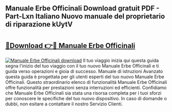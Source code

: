 ## Manuale Erbe Officinali Download gratuit PDF - Part-Lxn Italiano Nuovo manuale del proprietario di riparazione kUytV

# <h2><a href="http://dfaae1o.blite.top/?on=Manuale+Erbe+Officinali">🔗Download 👉🔴 Manuale Erbe Officinali</a></h2>

[![Manuale Erbe Officinali download](https://i.imgur.com/lujVjoI.png)](http://dfaae1o.blite.top/?on=Manuale+Erbe+Officinali)
Il tuo viaggio inizia qui questa guida segna l'inizio del tuo viaggio con il tuo nuovo Manuale Erbe Officinali e ti guida verso operazioni e gioia di successo. Manuale di istruzioni Avanzato questa guida è progettata per gli utenti esperti del tuo nuovo Manuale Erbe Officinali. Questo straordinario elenco di funzionalità Manuale Erbe Officinali offre funzionalità per prestazioni senza interruzioni ed efficienti. Confidiamo che Manuale Erbe Officinali sia stata una risorsa completa per i tuoi sforzi per conoscere le specifiche del tuo nuovo dispositivo. In caso di domande o dubbi, non esitare a contattare il nostro Servizio Clienti.
